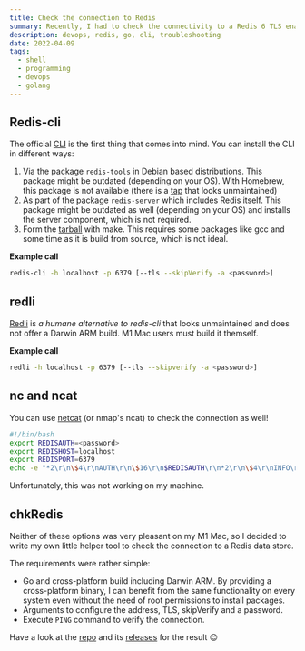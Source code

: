 ```yaml
---
title: Check the connection to Redis
summary: Recently, I had to check the connectivity to a Redis 6 TLS enabled and password protected instance. In this post, I want to give you an overview of the different approaches to verify if a Redis is up and reachable.
description: devops, redis, go, cli, troubleshooting
date: 2022-04-09
tags:
  - shell
  - programming
  - devops
  - golang
---
```


## Redis-cli

The official [CLI](https://redis.io/docs/manual/cli/) is the first thing that comes into mind. You can install the CLI in different ways:

1. Via the package `redis-tools` in Debian based distributions. This package might be outdated (depending on your OS). With Homebrew, this package is not available (there is a [tap](https://github.com/aoki/homebrew-redis-cli) that looks unmaintained)
2. As part of the package `redis-server` which includes Redis itself. This package might be outdated as well (depending on your OS) and installs the server component, which is not required.
3. Form the [tarball](http://download.redis.io/redis-stable.tar.gz) with make. This requires some packages like gcc and some time as it is build from source, which is not ideal.

**Example call**

```sh
redis-cli -h localhost -p 6379 [--tls --skipVerify -a <password>]
```

## redli

[Redli](https://github.com/IBM-Cloud/redli) is _a humane alternative to redis-cli_ that looks unmaintained and does not offer a Darwin ARM build. M1 Mac users must build it themself.

**Example call**

```sh
redli -h localhost -p 6379 [--tls --skipverify -a <password>]
```

## nc and ncat

You can use [netcat](https://www.compose.com/articles/how-to-talk-raw-redis/) (or nmap's ncat) to check the connection as well!

```sh
#!/bin/bash
export REDISAUTH=<password>
export REDISHOST=localhost
export REDISPORT=6379
echo -e "*2\r\n\$4\r\nAUTH\r\n\$16\r\n$REDISAUTH\r\n*2\r\n\$4\r\nINFO\r\n\$5\r\nSTATS\r\n" | [nc|ncat] $REDISHOST $REDISPORT
```

Unfortunately, this was not working on my machine.

## chkRedis

Neither of these options was very pleasant on my M1 Mac, so I decided to write my own little helper tool to check the connection to a Redis data store.

The requirements were rather simple:

- Go and cross-platform build including Darwin ARM. By providing a cross-platform binary, I can benefit from the same functionality on every system even without the need of root permissions to install packages.
- Arguments to configure the address, TLS, skipVerify and a password.
- Execute `PING` command to verify the connection.

Have a look at the [repo](https://github.com/Allaman/chkRedis) and its [releases](https://github.com/Allaman/chkRedis/releases) for the result 😊
